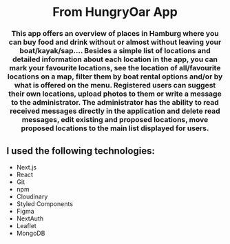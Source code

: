<h1 align="center">From <strong>HungryOar App</strong></h1>
<h3 align="center">This app offers an overview of places in Hamburg where you can buy food and drink without or almost without leaving your boat/kayak/sap....
Besides a simple list of locations and detailed information about each location in the app, you can mark your favourite locations, see the location of all/favourite locations on a map, filter them by boat rental options and/or by what is offered on the menu.
Registered users can suggest their own locations, upload photos to them or write a message to the administrator.
The administrator has the ability to read received messages directly in the application and delete read messages, edit existing and proposed locations, move proposed locations to the main list displayed for users.</h3>

<h2>I used the following technologies:</h2>
<ul>
<li>Next.js</li>
<li>React</li>
<li>Git</li>
<li>npm</li>
<li>Cloudinary</li>
<li>Styled Components</li>
<li>Figma</li>
<li>NextAuth</li>
<li>Leaflet</li>
<li>MongoDB</li>
</ul>
